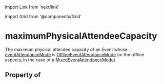 import Link from 'next/link'
  
import Grid from '@components/Grid'

# maximumPhysicalAttendeeCapacity

The maximum physical attendee capacity of an <Link href="/Event">Event</Link> whose <a class="localLink" href="/eventAttendanceMode">eventAttendanceMode</a> is <a class="localLink" href="/OfflineEventAttendanceMode">OfflineEventAttendanceMode</a> (or the offline aspects, in the case of a <a class="localLink" href="/MixedEventAttendanceMode">MixedEventAttendanceMode</a>).

## Property of



